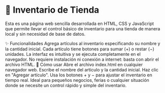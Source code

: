 # 🧾 Inventario de Tienda


Esta es una página web sencilla desarrollada en HTML, CSS y JavaScript que permite llevar el control básico de inventario para una tienda de manera local y sin necesidad de base de datos.

✨ Funcionalidades
Agrega artículos al inventario especificando su nombre y la cantidad inicial.
Cada artículo tiene botones para sumar (+) o restar (−) unidades.
La interfaz es intuitiva y se ejecuta completamente en el navegador.
No requiere instalación ni conexión a internet: basta con abrir el archivo HTML.
🚀 Cómo usar
Abre el archivo index.html en cualquier navegador web.
Escribe el nombre del artículo y la cantidad inicial.
Haz clic en "Agregar artículo".
Usa los botones + y − para ajustar el inventario en tiempo real.
Ideal para pequeños negocios, ferias o cualquier situación donde se necesite un control rápido y simple del inventario.
